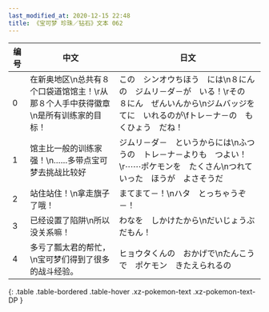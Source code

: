 ```yaml
---
last_modified_at: 2020-12-15 22:48
title: 《宝可梦 珍珠／钻石》文本 062
---
```

| 编号 | 中文 | 日文 |
| ---- | ---- | ---- |
| 0 | 在新奥地区\n总共有８个口袋道馆馆主！\r从那８个人手中获得徽章\n是所有训练家的目标！ | この　シンオウちほう　には\n８にんの　ジムリ－ダ－が　いる！\rその　８にん　ぜんいんから\nジムバッジを　てに　いれるのが\fトレ－ナ－の　もくひょう　だね！ |
| 1 | 馆主比一般的训练家强！\n……多带点宝可梦去挑战比较好 | ジムリ－ダ－　というからには\nふつうの　トレ－ナ－よりも　つよい！\r⋯⋯ポケモンを　たくさん\nつれていった　ほうが　よさそうだ |
| 2 | 站住站住！\n拿走旗子了哦！ | まてまて－！\nハタ　とっちゃうぞ－！ |
| 3 | 已经设置了陷阱\n所以没关系嘛！ | わなを　しかけたから\nだいじょうぶ　だもん！ |
| 4 | 多亏了瓢太君的帮忙，\n宝可梦们得到了很多的战斗经验。 | ヒョウタくんの　おかげで\nたんこうで　ポケモン　きたえられるの |
{: .table .table-bordered .table-hover .xz-pokemon-text .xz-pokemon-text-DP }